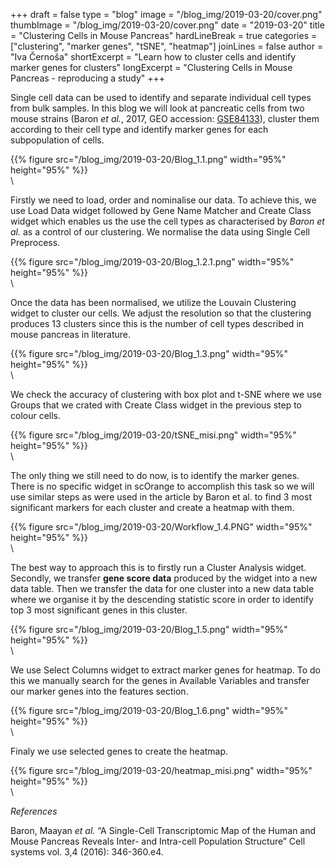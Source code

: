 ﻿+++
draft = false
type = "blog"
image = "/blog_img/2019-03-20/cover.png"
thumbImage = "/blog_img/2019-03-20/cover.png"
date = "2019-03-20"
title = "Clustering Cells in Mouse Pancreas"
hardLineBreak = true 
categories = ["clustering", "marker genes", "tSNE", "heatmap"]
joinLines = false
author = "Iva Černoša"
shortExcerpt = "Learn how to cluster cells and identify marker genes for clusters" 
longExcerpt = "Clustering Cells in Mouse Pancreas - reproducing a study" 
+++

Single cell data can be used to identify and separate individual cell types from bulk samples. 
In this blog we will look at pancreatic cells from two mouse strains (Baron <i>et al.</i>, 2017, GEO accession: 
<a href="https://www.ncbi.nlm.nih.gov/geo/query/acc.cgi?acc=GSE84133">GSE84133</a>), 
cluster them according to their cell type and identify marker genes for each subpopulation of cells. 

{{% figure src="/blog_img/2019-03-20/Blog_1.1.png" width="95%" height="95%" %}}
\
\


Firstly we need to load, order and nominalise our data. To achieve this, we use Load Data widget followed by Gene Name Matcher and Create Class widget which enables us the use the cell types as characterised by <i>Baron et al.</i> as a control of our clustering. We normalise the data using Single Cell Preprocess.

{{% figure src="/blog_img/2019-03-20/Blog_1.2.1.png" width="95%" height="95%" %}}
\
\

Once the data has been normalised, we utilize the Louvain Clustering widget to cluster our cells. We adjust the resolution so that the clustering produces 13 clusters since this is the number of cell types described in mouse pancreas in literature. 

{{% figure src="/blog_img/2019-03-20/Blog_1.3.png" width="95%" height="95%" %}}
\
\

We check the accuracy of clustering with box plot and t-SNE where we use Groups that we crated with Create Class widget in the previous step to colour cells. 

{{% figure src="/blog_img/2019-03-20/tSNE_misi.png" width="95%" height="95%" %}}
\
\

The only thing we still need to do now, is to identify the marker genes. There is no specific widget in scOrange to accomplish this task so we will use similar steps as were used in the article by Baron et al. to find 3 most significant markers for each cluster and create a heatmap with them. 

{{% figure src="/blog_img/2019-03-20/Workflow_1.4.PNG" width="95%" height="95%" %}}
\
\

The best way to approach this is to firstly run a Cluster Analysis widget. Secondly, we transfer <b>gene score data</b> produced by the widget into a new data table. Then we transfer the data for one cluster into a new data table where we organise it by the descending statistic score in order to identify top 3 most significant genes in this cluster. 

{{% figure src="/blog_img/2019-03-20/Blog_1.5.png" width="95%" height="95%" %}}
\
\

We use Select Columns widget to extract marker genes for heatmap. To do this we manually search for the genes in Available Variables and transfer our marker genes into the features section. 

{{% figure src="/blog_img/2019-03-20/Blog_1.6.png" width="95%" height="95%" %}}
\
\

Finaly we use selected genes to create the heatmap.

{{% figure src="/blog_img/2019-03-20/heatmap_misi.png" width="95%" height="95%" %}}
\
\

*References*

Baron, Maayan <i>et al.</i> “A Single-Cell Transcriptomic Map of the Human and Mouse Pancreas Reveals Inter- and Intra-cell Population Structure” Cell systems vol. 3,4 (2016): 346-360.e4. 
